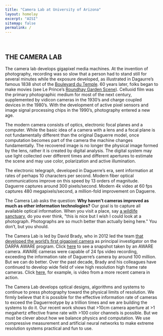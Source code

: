 ```yaml
---
title: "Camera Lab at University of Arizona"
layout: homelay
excerpt: "AISI"
sitemap: false
permalink: /
---
```



<!-- <div markdown="0" id="carousel" class="carousel slide" data-ride="carousel" data-interval="4000" data-pause="hover" >
<ol class="carousel-indicators">
<li data-target="#carousel" data-slide-to="0" class="active"></li>
<li data-target="#carousel" data-slide-to="1" ></li>
<li data-target="#carousel" data-slide-to="2"></li>
<li data-target="#carousel" data-slide-to="3"></li>
<li data-target="#carousel" data-slide-to="4"></li>
</ol>
<div class="carousel-inner" markdown="0">


<div class="item active">
    <img src="{{ site.url }}{{ site.baseurl }}/assets/images/slider/gigapixel_camera.png" alt="Slide 0" oncontextmenu="return false;" />
</div>
<div class="item ">
    <img src="{{ site.url }}{{ site.baseurl }}/assets/images/slider/gigapixel_camera.png" alt="Slide 1" oncontextmenu="return false;" />
</div>
<div class="item">
    <img src="{{ site.url }}{{ site.baseurl }}/assets/images/slider/gigapixel_camera.png" alt="Slide 2" oncontextmenu="return false;" />
</div>
<div class="item">
    <img src="{{ site.url }}{{ site.baseurl }}/assets/images/slider/gigapixel_camera.png" alt="Slide 3" oncontextmenu="return false;" />
</div>
<div class="item">
    <img src="{{ site.url }}{{ site.baseurl }}/assets/images/slider/gigapixel_camera.png" alt="Slide 4" oncontextmenu="return false;" />
</div>
</div>

</div> -->


<br>


<!-- ## Welcome

The Duke Information Spaces Project develops sensor arrays for real-time virtual reality broadcasting. As an example, the image shown above was captured by the DISP's AWARE10 camera at the 2013 ACC Championship Game. Click here to view an AWARE10 image interactively. Click [here](http://www.gigapan.com/gigapans/146504) to see more shots from the game.  Current research topics include 

(1) sensor system design, including lens design and computer architecture, to capture and broadcast events in real-time and 
(2) The use of artificial intelligence to
- control capture parameters, such as focus, exposure and attention in camera arrays
- manage gigapixel/second data streams, e.g. compress and analyze
- and composite virtual reality from sensor data streams. 

DISP was previously known as the Duke Imaging and Spectroscopy Program, which focused on physical layer coding, generalized sampling and nonlinear signal processing to build optical imaging and spectroscopy systems spanning x-ray to radio wave frequencies. DISP is affiliated with the Department of Electrical and Computer Engineering, the Fitzpatrick Institute for Photonics and the Pratt School of Engineering at Duke University.

More details on DISP can be found by exploring the publications on our [google scholar](https://scholar.google.com/citations?user=CcSZwTsAAAAJ&hl=en) page or by looking at the textbook [Optical Imaging and Spectroscopy](http://www.opticalimaging.org/).  -->




## THE CAMERA LAB

The camera lab develops gigapixel media machines. At the invention of photography, recording was so slow that a person had to stand still for several minutes while the exposure developed, as illustrated in Dagaurre’s famous 1838 shot of the [Boulevard du Temple](https://en.wikipedia.org/wiki/Boulevard_du_Temple_(photograph)). 60 years later, folks began to make movies (see Le Prince’s [Roundhay Garden Scene](https://en.wikipedia.org/wiki/Roundhay_Garden_Scene)). Celluoid film was the primary photographic medium for most of the next century, supplemented by vidicon cameras in the 1930’s and charge coupled devices in the 1980’s. With the development of active pixel sensors and image signal processing chips in the 1990’s, photography entered a new age.

The modern camera consists of optics, electronic focal planes and a computer. While the basic idea of a camera with a lens and a focal plane is not fundamentally different than the original Daguerre model, once computation becomes part of the camera the machine changes fundamentally. The recovered image is no longer the physical image formed by the lens, rather it is created by digital analysis. The digital system may use light collected over different times and different apertures to estimate the scene and may use color, polarization and active illumination.

The electronic telegraph, developed in Daguerre’s era, sent information at rates of perhaps 10 characters per second. Modern fiber optical communications improve on this speed by 13 orders of magnitude. Daguerre captures around 300 pixels/second. Modern 4k video at 60 fps captures 480 megapixels/second, a million-fold improvement on Daguerre.

The Camera Lab asks the question: **Why haven’t cameras improved as much as other information technologies?** Our goal is to capture all available optical information. When you visit a place, say [a wildlife sanctuary](https://rdcu.be/cOxHn), do you ever think, "this is nice but I wish I could look at a photograph. Photographs are so much better than actually being here." You don’t, but you should.

The Camera Lab is led by David Brady, who in 2012 led the team [that developed the world’s first gigapixel camera](https://www.youtube.com/watch?v=ldQXHP7TFUE) as principal investigator on the DARPA AWARE program. Click [here](http://www.gigapan.com/gigapans/146504) to see a snapshot taken by an AWARE camera. AWARE cameras were capable of 24 fps video recording, exceeding the information rate of Daguerre’s camera by around 100 million. But we can do better. Over the past decade, Brady and his colleagues have continued to develop wide field of view high resolution high frame rate cameras. Click [here](https://aqueti.vids.io/videos/a09dd8b41c1ee0c728/videowall-mp4), for example, is video from a more recent camera in action.

The Camera Lab develops optical designs, algorithms and systems to continue to press photography toward the physical limits of resolution. We firmly believe that it is possible for the effective information rate of cameras to exceed the Daguerreotype by a trillion times and we are building the systems to do it. Our recent work shows that >10cm camera aperture at >1 megahertz effective frame rate with >100 color channels is possible. But we must be clever about how we balance physics and computation. We use compressive measurement and artificial neural networks to make extreme resolution systems practical and fun to use.


<br><br><br>
